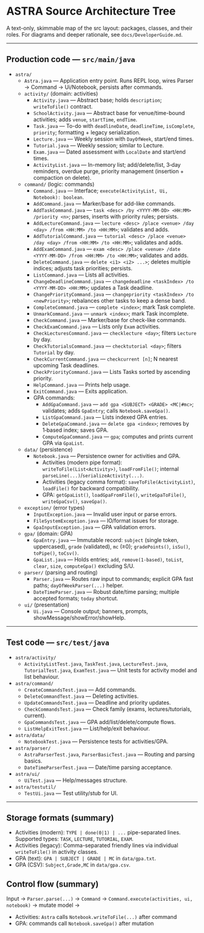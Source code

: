 # ASTRA Source Architecture Tree

A text-only, skimmable map of the src layout: packages, classes, and their roles. For diagrams and deeper rationale, see `docs/DeveloperGuide.md`.

---

## Production code — `src/main/java`

- `astra/`
  - `Astra.java` — Application entry point. Runs REPL loop, wires Parser → Command → Ui/Notebook, persists after commands.
  - `activity/` (domain: activities)
    - `Activity.java` — Abstract base; holds `description`; `writeToFile()` contract.
    - `SchoolActivity.java` — Abstract base for venue/time-bound activities; adds `venue`, `startTime`, `endTime`.
    - `Task.java` — To-do with `deadlineDate`, `deadlineTime`, `isComplete`, `priority`; formatting + legacy serialization.
    - `Lecture.java` — Weekly session with `DayOfWeek`, start/end times.
    - `Tutorial.java` — Weekly session; similar to Lecture.
    - `Exam.java` — Dated assessment with `LocalDate` and start/end times.
    - `ActivityList.java` — In-memory list; add/delete/list, 3‑day reminders, overdue purge, priority management (insertion + compaction on delete).
  - `command/` (logic: commands)
    - `Command.java` — Interface; `execute(ActivityList, Ui, Notebook): boolean`.
    - `AddCommand.java` — Marker/base for add-like commands.
    - `AddTaskCommand.java` — `task <desc> /by <YYYY-MM-DD> <HH:MM> /priority <n>`; parses, inserts with priority rules; persists.
    - `AddLectureCommand.java` — `lecture <desc> /place <venue> /day <day> /from <HH:MM> /to <HH:MM>`; validates and adds.
    - `AddTutorialCommand.java` — `tutorial <desc> /place <venue> /day <day> /from <HH:MM> /to <HH:MM>`; validates and adds.
    - `AddExamCommand.java` — `exam <desc> /place <venue> /date <YYYY-MM-DD> /from <HH:MM> /to <HH:MM>`; validates and adds.
    - `DeleteCommand.java` — `delete <i1> <i2> ...>`; deletes multiple indices; adjusts task priorities; persists.
    - `ListCommand.java` — Lists all activities.
    - `ChangeDeadlineCommand.java` — `changedeadline <taskIndex> /to <YYYY-MM-DD> <HH:MM>`; updates a Task deadline.
    - `ChangePriorityCommand.java` — `changepriority <taskIndex> /to <newPriority>`; rebalances other tasks to keep a dense band.
    - `CompleteCommand.java` — `complete <index>`; mark Task complete.
    - `UnmarkCommand.java` — `unmark <index>`; mark Task incomplete.
    - `CheckCommand.java` — Marker/base for check-like commands.
    - `CheckExamCommand.java` — Lists only `Exam` activities.
    - `CheckLecturesCommand.java` — `checklecture <day>`; filters `Lecture` by day.
    - `CheckTutorialsCommand.java` — `checktutorial <day>`; filters `Tutorial` by day.
    - `CheckCurrentCommand.java` — `checkcurrent [n]`; N nearest upcoming Task deadlines.
    - `CheckPriorityCommand.java` — Lists Tasks sorted by ascending priority.
    - `HelpCommand.java` — Prints help usage.
    - `ExitCommand.java` — Exits application.
    - GPA commands:
      - `AddGpaCommand.java` — `add gpa <SUBJECT> <GRADE> <MC|#mc>`; validates; adds `GpaEntry`; calls `Notebook.saveGpa()`.
      - `ListGpaCommand.java` — Lists indexed GPA entries.
      - `DeleteGpaCommand.java` — `delete gpa <index>`; removes by 1‑based index; saves GPA.
      - `ComputeGpaCommand.java` — `gpa`; computes and prints current GPA via `GpaList`.
  - `data/` (persistence)
    - `Notebook.java` — Persistence owner for activities and GPA.
      - Activities (modern pipe format): `writeToFile(List<Activity>)`, `loadFromFile()`; internal `parseLine(...)`/`serializeActivity(...)`.
      - Activities (legacy comma format): `saveToFile(ActivityList)`, `loadFile()` for backward compatibility.
      - GPA: `getGpaList()`, `loadGpaFromFile()`, `writeGpaToFile()`, `writeGpaCsv()`, `saveGpa()`.
  - `exception/` (error types)
    - `InputException.java` — Invalid user input or parse errors.
    - `FileSystemException.java` — IO/format issues for storage.
    - `GpaInputException.java` — GPA validation errors.
  - `gpa/` (domain: GPA)
    - `GpaEntry.java` — Immutable record: `subject` (single token, uppercased), `grade` (validated), `mc` (≥0); `gradePoints()`, `isSu()`, `toPipe()`, `toCsv()`.
    - `GpaList.java` — Holds entries; `add`, `remove(1‑based)`, `toList`, `clear`, `size`, `computeGpa()` excluding S/U.
  - `parser/` (parsing and routing)
    - `Parser.java` — Routes raw input to commands; explicit GPA fast paths; `dayOfWeekParser(...)` helper.
    - `DateTimeParser.java` — Robust date/time parsing; multiple accepted formats; `today` shortcut.
  - `ui/` (presentation)
    - `Ui.java` — Console output; banners, prompts, showMessage/showError/showHelp.

---

## Test code — `src/test/java`

- `astra/activity/`
  - `ActivityListTest.java`, `TaskTest.java`, `LectureTest.java`, `TutorialTest.java`, `ExamTest.java` — Unit tests for activity model and list behaviour.
- `astra/command/`
  - `CreateCommandsTest.java` — Add commands.
  - `DeleteCommandTest.java` — Deleting activities.
  - `UpdateCommandsTest.java` — Deadline and priority updates.
  - `CheckCommandsTest.java` — Check family (exams, lectures/tutorials, current).
  - `GpaCommandsTest.java` — GPA add/list/delete/compute flows.
  - `ListHelpExitTest.java` — List/help/exit behaviour.
- `astra/data/`
  - `NotebookTest.java` — Persistence tests for activities/GPA.
- `astra/parser/`
  - `AstraParserTest.java`, `ParserBasicTest.java` — Routing and parsing basics.
  - `DateTimeParserTest.java` — Date/time parsing acceptance.
- `astra/ui/`
  - `UiTest.java` — Help/messages structure.
- `astra/testutil/`
  - `TestUi.java` — Test utility/stub for UI.

---

## Storage formats (summary)

- Activities (modern): `TYPE | done(0|1) | ...` pipe-separated lines. Supported types: `TASK`, `LECTURE`, `TUTORIAL`, `EXAM`.
- Activities (legacy): Comma-separated friendly lines via individual `writeToFile()` in activity classes.
- GPA (text): `GPA | SUBJECT | GRADE | MC` in `data/gpa.txt`.
- GPA (CSV): `Subject,Grade,MC` in `data/gpa.csv`.

## Control flow (summary)

Input → `Parser.parse(...)` → `Command` → `Command.execute(activities, ui, notebook)` → mutate model →
- Activities: `Astra` calls `Notebook.writeToFile(...)` after command
- GPA: commands call `Notebook.saveGpa()` after mutation

